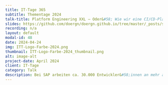 ```yaml
---
title: IT-Tage 365
subtitle: Thementage 2024
talk-title: Platform Engineering XXL – Oder&#58; Wie wir eine CI/CD-Plattform f&#252;r &#62;30.000 Entwickler&#58;innen bauen und betreiben
slides: https://github.com/doergn/doergn.github.io/tree/master/_posts/slides/PlatformEngineeringXXL_ITTage.pdf
recording: n/a
layout: default
modal-id: 48
date: 2024-04-24
img: ITT-Logo-Farbe-2024.png
thumbnail: ITT-Logo-Farbe-2024_thumbnail.png
alt: image-alt
project-date: April 2024
client: IT-Tage
category: Talk
description: Bei SAP arbeiten ca. 30.000 Entwickler&#58;innen an mehr als 1.000 Produkten auf diversen Technologiestacks. Wie verbessert man in solch einer Umgebung die Developer Experience? Nach Nutzerbefragungen und Austausch mit anderen Firmen, wurde 2021 eine interne CI/CD-Plattform ins Leben gerufen, mit dem Ziel die kognitive Last der Entwicklungsteams zu reduzieren. In diesem Vortrag geht Dirk auf die grundlegenden Prinzipien des Platform Engineering ein, und zeigt am Beispiel der SAP internen Entwicklerplatform, wie diese Prinzipien bei SAP angewendet werden. So wird z.B. durch einen &#34;Paved Road&#34;- bzw. &#34;Golden Path&#34;-Ansatz die Developer Experience verbessert und Tools und Services konsolidiert.
---
```

